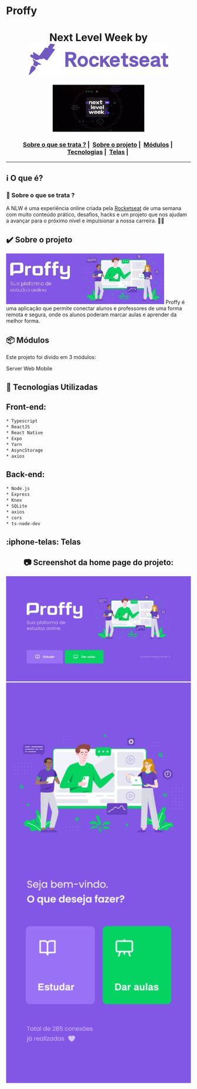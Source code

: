 # Proffy
<h1 align="center">
    Next Level Week by  <img src="./public/assets/img/rocketseat.svg">
</h1>
  
<p align="center">
  <img width="250" src="./public/assets/img/NLW2.jpg">
</p>

<h3 align="center">
  <a href="#information_source-sobre-o-que-se-trata">Sobre o que se trata ?</a>&nbsp;|&nbsp;
  <a href="#heavy_check_mark-sobre-o-projeto">Sobre o projeto</a>&nbsp;|&nbsp;
  <a href="#package-módulos">Módulos</a>&nbsp;|&nbsp;
  <a href="#rocket-tecnologias-utilizadas">Tecnologias</a>&nbsp;|&nbsp;
  <a href="#iphone-telas">Telas</a>&nbsp;|&nbsp;
</h3>

_________

## :information_source: O que é?
### 🤔 Sobre o que se trata ? 
A NLW é uma experiência online criada pela <a href="https://rocketseat.com.br/">Rocketseat</a> de uma semana com muito conteúdo prático, desafios, hacks e um projeto que nos ajudam a avançar para o próximo nível e impulsionar a nossa carreira. 🤩🤩
  
## :heavy_check_mark: Sobre o projeto
<img src="./public/assets/img/Logo.jpg">
Proffy é uma aplicação que permite conectar alunos e professores de uma forma remota e segura, onde os alunos poderam marcar aulas e aprender da melhor forma.

## :package: Módulos
Este projeto foi divido em 3 módulos:

Server
Web
Mobile

## :rocket: Tecnologias Utilizadas 

## Front-end:

```frond-end
* Typescript
* ReactJS
* React Native
* Expo
* Yarn 
* AsyncStorage
* axios
```

## Back-end:

```back-end
* Node.js
* Express
* Knex
* SQLite
* axios
* cors
* ts-node-dev
```
 
## :iphone-telas: Telas 
<h2 align="center"> 📷 Screenshot da home page do projeto: </h2>
<p align="center">
<img width="600" src="./public/assets/img/Web.jpg">
<img width="600" src="./public/assets/img/Mobile.png">
</p>
